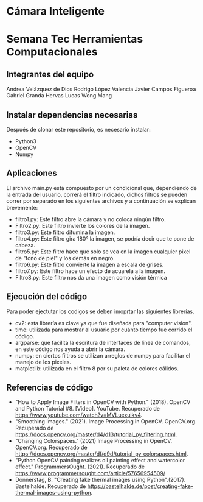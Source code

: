 # Cámara Inteligente 
# Semana Tec Herramientas Computacionales

## Integrantes del equipo
Andrea Velázquez de Dios
Rodrigo López Valencia
Javier Campos Figueroa
Gabriel Granda Hervas
Lucas Wong Mang

## Instalar dependencias necesarias

Después de clonar este repositorio, es necesario instalar:
- Python3
- OpenCV
- Numpy

## Aplicaciones

El archivo main.py está compuesto por un condicional que, dependiendo de la entrada del usuario, correrá el filtro indicado, dichos filtros se pueden correr por separado en los siguientes archivos y a continuación se explican brevemente:

- filtro1.py: Este filtro abre la cámara y no coloca ningún filtro. 
- Filtro2.py: Este filtro invierte los colores de la imagen.
- filtro3.py: Este filtro difumina la imagen.
- filtro4.py: Este filtro gira 180° la imagen, se podría decir que te pone de cabeza.
- filtro5.py: Este filtro hace que solo se vea en la imagen cualquier pixel de "tono de piel" y los demás en negro.
- filtro6.py: Este filtro convierte la imagen a escala de grises.
- filtro7.py: Este filtro hace un efecto de acuarela a la imagen.
- Filtro8.py: Este filtro nos da una imagen como visión térmica

## Ejecución del código

Para poder ejectutar los codigos se deben imoprtar las siguientes librerías.
- cv2: esta librería es clave ya que fue diseñada para "computer vision".
- time: utilizada para mostrar al usuario por cuánto tiempo fue corrido el código.
- argparse: que facilita la escritura de interfaces de línea de comandos, en este código nos ayuda a abrir la cámara.
- numpy: en ciertos filtros se utilizan arreglos de numpy para facilitar el manejo de los pixeles.
- matplotlib: utilizada en el filtro 8 por su paleta de colores cálidos.

## Referencias de código

- "How to Apply Image Filters in OpenCV with Python." (2018). OpenCV and Python Tutorial #8.  [Video]. YouTube. Recuperado de https://www.youtube.com/watch?v=MVLuexuikv4.
- "Smoothing Images." (2021). Image Processing in OpenCV. OpenCV.org. Recuperado de https://docs.opencv.org/master/d4/d13/tutorial_py_filtering.html.
- "Changing Colorspaces." (2021) Image Processing in OpenCV. OpenCV.org. Recuperado de https://docs.opencv.org/master/df/d9d/tutorial_py_colorspaces.html.
-  "Python OpenCV painting realizes oil painting effect and watercolor effect." ProgrammersOught. (2021). Recuperado de https://www.programmersought.com/article/57656954509/
-  Donnerstag, B. "Creating fake thermal images using Python".(2017). Bastelhalde. Recuperado de https://bastelhalde.de/post/creating-fake-thermal-images-using-python.
